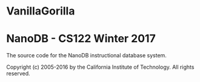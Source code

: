 # VanillaGorilla
NanoDB - CS122 Winter 2017
==========================

The source code for the NanoDB instructional database system.

Copyright (c) 2005-2016 by the California Institute of Technology.
All rights reserved.

